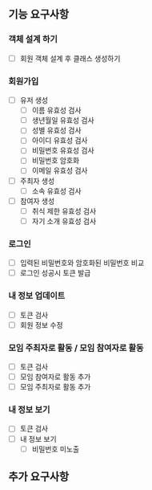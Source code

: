 ## 기능 요구사항

### 객체 설계 하기
- [ ] 회원 객체 설계 후 클래스 생성하기

### 회원가입
- [ ] 유저 생성
  - [ ] 이름 유효성 검사
  - [ ] 생년월일 유효성 검사
  - [ ] 성별 유효성 검사
  - [ ] 아이디 유효성 검사
  - [ ] 비밀번호 유효성 검사
  - [ ] 비밀번호 암호화
  - [ ] 이메일 유효성 검사
- [ ] 주최자 생성
  - [ ] 소속 유효성 검사
- [ ] 참여자 생성
  - [ ] 취식 제한 유효성 검사
  - [ ] 자기 소개 유효성 검사

### 로그인
- [ ] 입력된 비밀번호와 암호화된 비밀번호 비교
- [ ] 로그인 성공시 토큰 발급

### 내 정보 업데이트
- [ ] 토큰 검사
- [ ] 회원 정보 수정

### 모임 주최자로 활동 / 모임 참여자로 활동
- [ ] 토큰 검사
- [ ] 모임 참여자로 활동 추가
- [ ] 모임 주최자로 활동 추가

### 내 정보 보기
- [ ] 토큰 검사
- [ ] 내 정보 보기
  - [ ] 비밀번호 미노출

## 추가 요구사항

